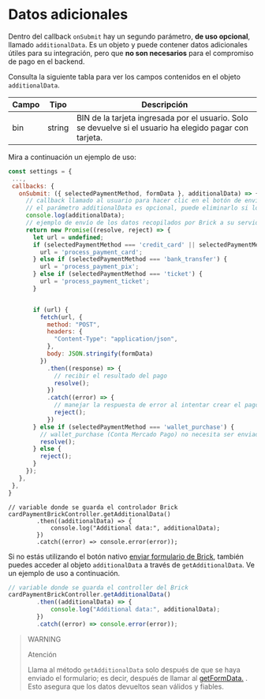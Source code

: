 # Datos adicionales

Dentro del callback `onSubmit` hay un segundo parámetro, **de uso opcional**, llamado `additionalData`. Es un objeto y puede contener datos adicionales útiles para su integración, pero que **no son necesarios** para el compromiso de pago en el backend.

Consulta la siguiente tabla para ver los campos contenidos en el objeto `additionalData`.

| Campo | Tipo | Descripción |
|--- |--- | --- |
| bin | string | BIN de la tarjeta ingresada por el usuario. Solo se devuelve si el usuario ha elegido pagar con tarjeta. |

Mira a continuación un ejemplo de uso:

```Javascript
const settings = {
 ...,
 callbacks: {
   onSubmit: ({ selectedPaymentMethod, formData }, additionalData) => {
     // callback llamado al usuario para hacer clic en el botón de envío de datos
     // el parámetro additionalData es opcional, puede eliminarlo si lo desea
     console.log(additionalData);
     // ejemplo de envío de los datos recopilados por Brick a su servidor
     return new Promise((resolve, reject) => {
       let url = undefined;
       if (selectedPaymentMethod === 'credit_card' || selectedPaymentMethod === 'debit_card') {
         url = 'process_payment_card';
       } else if (selectedPaymentMethod === 'bank_transfer') {
         url = 'process_payment_pix';
       } else if (selectedPaymentMethod === 'ticket') {
         url = 'process_payment_ticket';
       }


       if (url) {
         fetch(url, {
           method: "POST",
           headers: {
             "Content-Type": "application/json",
           },
           body: JSON.stringify(formData)
         })
           .then((response) => {
             // recibir el resultado del pago
             resolve();
           })
           .catch((error) => {
             // manejar la respuesta de error al intentar crear el pago
             reject();
           })
       } else if (selectedPaymentMethod === 'wallet_purchase') {
         // wallet_purchase (Conta Mercado Pago) no necesita ser enviada desde el backend
         resolve();
       } else {
         reject();
       }
     });
   },
 },
}
```

```react-jsx
// variable donde se guarda el controlador Brick
cardPaymentBrickController.getAdditionalData()
        .then((additionalData) => {
            console.log("Additional data:", additionalData);
        })
        .catch((error) => console.error(error));
```

Si no estás utilizando el botón nativo [enviar formulario de Brick](/developers/es/docs/checkout-bricks/payment-brick/additional-customization/hide-element), también puedes acceder al objeto `additionalData` a través de `getAdditionalData`. Ve un ejemplo de uso a continuación.

```javascript
// variable donde se guarda el controller del Brick
cardPaymentBrickController.getAdditionalData()
        .then((additionalData) => {
            console.log("Additional data:", additionalData);
        })
        .catch((error) => console.error(error));
```

> WARNING
>
> Atención
>
> Llama al método `getAdditionalData` solo después de que se haya enviado el formulario; es decir, después de llamar al [getFormData.](/developers/es/docs/checkout-bricks/payment-brick/additional-customization/hide-element) . Esto asegura que los datos devueltos sean válidos y fiables.